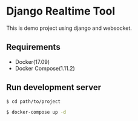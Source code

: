 # Django Realtime Tool
This is demo project using django and websocket.

## Requirements

* Docker(17.09)
* Docker Compose(1.11.2)

## Run development server

```sh
$ cd path/to/project
```

```sh
$ docker-compose up -d
```
